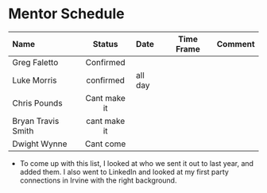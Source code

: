# Mentor Schedule

|Name|Status|Date|Time Frame|Comment|
|:-  |:-:   |:-  |:-:       |:-|
|Greg Faletto|Confirmed| | | |
|Luke Morris|confirmed| all day| | |
|Chris Pounds|Cant make it| | | |
|Bryan Travis Smith|cant make it| | | |
|Dwight Wynne|Cant come| | | |




* To come up with this list, I looked at who we sent it out to last year, and added them.
  I also went to LinkedIn and looked at my first party connections in Irvine with the right
  background.

